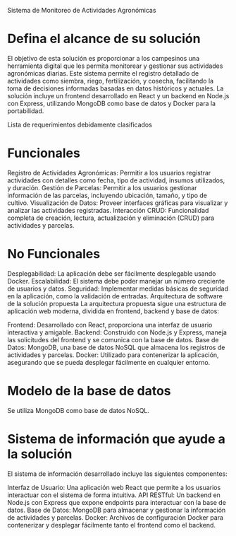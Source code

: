 Sistema de Monitoreo de Actividades Agronómicas
# Defina el alcance de su solución
El objetivo de esta solución es proporcionar a los campesinos una herramienta digital que les permita monitorear y gestionar sus actividades agronómicas diarias. Este sistema permite el registro detallado de actividades como siembra, riego, fertilización, y cosecha, facilitando la toma de decisiones informadas basadas en datos históricos y actuales. La solución incluye un frontend desarrollado en React y un backend en Node.js con Express, utilizando MongoDB como base de datos y Docker para la portabilidad.

Lista de requerimientos debidamente clasificados
# Funcionales
Registro de Actividades Agronómicas: Permitir a los usuarios registrar actividades con detalles como fecha, tipo de actividad, insumos utilizados, y duración.
Gestión de Parcelas: Permitir a los usuarios gestionar información de las parcelas, incluyendo ubicación, tamaño, y tipo de cultivo.
Visualización de Datos: Proveer interfaces gráficas para visualizar y analizar las actividades registradas.
Interacción CRUD: Funcionalidad completa de creación, lectura, actualización y eliminación (CRUD) para actividades y parcelas.
# No Funcionales
Desplegabilidad: La aplicación debe ser fácilmente desplegable usando Docker.
Escalabilidad: El sistema debe poder manejar un número creciente de usuarios y datos.
Seguridad: Implementar medidas básicas de seguridad en la aplicación, como la validación de entradas.
Arquitectura de software de la solución propuesta
La arquitectura propuesta sigue una estructura de aplicación web moderna, dividida en frontend, backend y base de datos:

Frontend: Desarrollado con React, proporciona una interfaz de usuario interactiva y amigable.
Backend: Construido con Node.js y Express, maneja las solicitudes del frontend y se comunica con la base de datos.
Base de Datos: MongoDB, una base de datos NoSQL que almacena los registros de actividades y parcelas.
Docker: Utilizado para contenerizar la aplicación, asegurando que se pueda desplegar fácilmente en cualquier entorno.
# Modelo de la base de datos
Se utiliza MongoDB como base de datos NoSQL.
# Sistema de información que ayude a la solución
El sistema de información desarrollado incluye las siguientes componentes:

Interfaz de Usuario: Una aplicación web React que permite a los usuarios interactuar con el sistema de forma intuitiva.
API RESTful: Un backend en Node.js con Express que expone endpoints para interactuar con la base de datos.
Base de Datos: MongoDB para almacenar y gestionar la información de actividades y parcelas.
Docker: Archivos de configuración Docker para contenerizar y desplegar fácilmente tanto el frontend como el backend.
